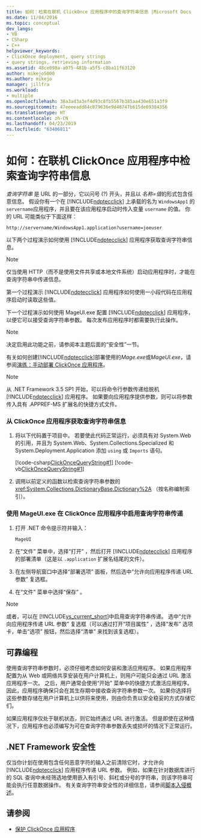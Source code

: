```yaml
---
title: 如何：检索在联机 ClickOnce 应用程序中的查询字符串信息 |Microsoft Docs
ms.date: 11/04/2016
ms.topic: conceptual
dev_langs:
- VB
- CSharp
- C++
helpviewer_keywords:
- ClickOnce deployment, query strings
- query strings, retrieving information
ms.assetid: 48ce098a-a075-481b-a5f5-c8ba11f63120
author: mikejo5000
ms.author: mikejo
manager: jillfra
ms.workload:
- multiple
ms.openlocfilehash: 38a3ad3a3ef4d93c8fb5567b385aa430e651a3f9
ms.sourcegitcommit: 47eeeeadd84c879636e9d48747b615de69384356
ms.translationtype: HT
ms.contentlocale: zh-CN
ms.lasthandoff: 04/23/2019
ms.locfileid: "63406811"
---
```

# <a name="how-to-retrieve-query-string-information-in-an-online-clickonce-application"></a>如何：在联机 ClickOnce 应用程序中检索查询字符串信息
*查询字符串* 是 URL 的一部分，它以问号 (?) 开头，并且以 *名称=值*的形式包含任意信息。 假设你有一个在 [!INCLUDE[ndptecclick](../deployment/includes/ndptecclick_md.md)] 上承载的名为 `WindowsApp1` 的 `servername`应用程序，并且要在该应用程序启动时传入变量 `username` 的值。 你的 URL 可能类似于下面这样：

 `http://servername/WindowsApp1.application?username=joeuser`

 以下两个过程演示如何使用 [!INCLUDE[ndptecclick](../deployment/includes/ndptecclick_md.md)] 应用程序获取查询字符串信息。

> [!NOTE]
> 仅当使用 HTTP（而不是使用文件共享或本地文件系统）启动应用程序时，才能在查询字符串中传递信息。

 第一个过程演示 [!INCLUDE[ndptecclick](../deployment/includes/ndptecclick_md.md)] 应用程序如何使用一小段代码在应用程序启动时读取这些值。

 下一个过程演示如何使用 MageUI.exe 配置 [!INCLUDE[ndptecclick](../deployment/includes/ndptecclick_md.md)] 应用程序，以便它可以接受查询字符串参数。 每次发布应用程序时都需要执行此操作。

> [!NOTE]
> 决定启用此功能之前，请参阅本主题后面的“安全性”一节。

 有关如何创建[!INCLUDE[ndptecclick](../deployment/includes/ndptecclick_md.md)]部署使用的*Mage.exe*或*MageUI.exe*，请参阅[演练：手动部署 ClickOnce 应用程序](../deployment/walkthrough-manually-deploying-a-clickonce-application.md)。

> [!NOTE]
> 从 .NET Framework 3.5 SP1 开始，可以将命令行参数传递给脱机 [!INCLUDE[ndptecclick](../deployment/includes/ndptecclick_md.md)] 应用程序。 如果要向应用程序提供参数，则可以将参数传入具有 .APPREF-MS 扩展名的快捷方式文件。

### <a name="to-obtain-query-string-information-from-a-clickonce-application"></a>从 ClickOnce 应用程序获取查询字符串信息

1. 将以下代码置于项目中。 若要使此代码正常运行，必须具有对 System.Web 的引用，并且为 System.Web、System.Collections.Specialized 和 System.Deployment.Application 添加 `using` 或 `Imports` 语句。

     [!code-csharp[ClickOnceQueryString#1](../deployment/codesnippet/CSharp/how-to-retrieve-query-string-information-in-an-online-clickonce-application_1.cs)]
     [!code-vb[ClickOnceQueryString#1](../deployment/codesnippet/VisualBasic/how-to-retrieve-query-string-information-in-an-online-clickonce-application_1.vb)]

2. 调用以前定义的函数以检索查询字符串参数的 <xref:System.Collections.DictionaryBase.Dictionary%2A> （按名称编制索引）。

### <a name="to-enable-query-string-passing-in-a-clickonce-application-with-mageuiexe"></a>使用 MageUI.exe 在 ClickOnce 应用程序中启用查询字符串传递

1. 打开 .NET 命令提示符并输入：

   ```cmd
   MageUI
   ```

2. 在“文件”  菜单中，选择“打开” ，然后打开 [!INCLUDE[ndptecclick](../deployment/includes/ndptecclick_md.md)] 应用程序的部署清单（这是以 `.application` 扩展名结尾的文件）。

3. 在左侧导航窗口中选择“部署选项”  面板，然后选中“允许向应用程序传递 URL 参数”  复选框。

4. 在“文件”  菜单中选择“保存” 。

> [!NOTE]
> 或者，可以在 [!INCLUDE[vs_current_short](../code-quality/includes/vs_current_short_md.md)]中启用查询字符串传递。 选中“允许向应用程序传递 URL 参数”  复选框（可以通过打开“项目属性” ，选择“发布”  选项卡，单击“选项”  按钮，然后选择“清单” 来找到该复选框）。

## <a name="robust-programming"></a>可靠编程
 使用查询字符串参数时，必须仔细考虑如何安装和激活应用程序。 如果应用程序配置为从 Web 或网络共享安装在用户计算机上，则用户可能只会通过 URL 激活应用程序一次。 之后，用户通常会使用“开始”  菜单中的快捷方式激活应用程序。 因此，应用程序确保只会在其生存期中接收查询字符串参数一次。 如果你选择将这些参数存储在用户计算机上以供将来使用，则由你负责以安全稳妥的方式存储它们。

 如果应用程序仅处于联机状态，则它始终通过 URL 进行激活。 但是即使在这种情况下，应用程序也必须编写为可在查询字符串参数丢失或损坏的情况下正常运行。

## <a name="net-framework-security"></a>.NET Framework 安全性
 仅当你计划在使用包含任何恶意字符的输入之前清除它时，才允许向 [!INCLUDE[ndptecclick](../deployment/includes/ndptecclick_md.md)] 应用程序传递 URL 参数。 例如，如果在针对数据库进行的 SQL 查询中未经筛选地使用嵌入有引号、斜杠或分号的字符串，则该字符串可能会执行任意数据操作。 有关查询字符串安全性的详细信息，请参阅[脚本入侵概述](https://msdn.microsoft.com/Library/772c7312-211a-4eb3-8d6e-eec0aa1dcc07)。

## <a name="see-also"></a>请参阅
- [保护 ClickOnce 应用程序](../deployment/securing-clickonce-applications.md)
